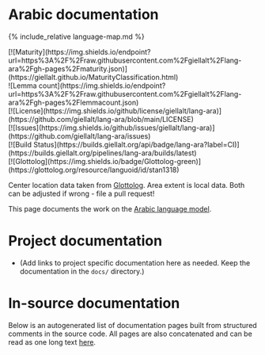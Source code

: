 # Arabic documentation

<div class="twocolumn map" markdown="1">

{% include_relative language-map.md %}

<div class="badges" markdown="1">
[![Maturity](https://img.shields.io/endpoint?url=https%3A%2F%2Fraw.githubusercontent.com%2Fgiellalt%2Flang-ara%2Fgh-pages%2Fmaturity.json)](https://giellalt.github.io/MaturityClassification.html) <br/>
![Lemma count](https://img.shields.io/endpoint?url=https%3A%2F%2Fraw.githubusercontent.com%2Fgiellalt%2Flang-ara%2Fgh-pages%2Flemmacount.json) <br/>
[![License](https://img.shields.io/github/license/giellalt/lang-ara)](https://github.com/giellalt/lang-ara/blob/main/LICENSE) <br/>
[![Issues](https://img.shields.io/github/issues/giellalt/lang-ara)](https://github.com/giellalt/lang-ara/issues) <br/>
[![Build Status](https://builds.giellalt.org/api/badge/lang-ara?label=CI)](https://builds.giellalt.org/pipelines/lang-ara/builds/latest) <br/>
[![Glottolog](https://img.shields.io/badge/Glottolog-green)](https://glottolog.org/resource/languoid/id/stan1318)
</div>

Center location data taken from [Glottolog](https://glottolog.org/). Area extent is local data. Both can be adjusted if wrong - file a pull request!

</div>

This page documents the work on the [Arabic language model](https://github.com/giellalt/lang-ara). 

# Project documentation

* (Add links to project specific documentation here as needed. Keep the documentation in the `docs/` directory.)

# In-source documentation

Below is an autogenerated list of documentation pages built from structured comments in the source code. All pages are also concatenated and can be read as one long text [here](ara.md).
